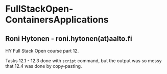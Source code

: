 # FullStackOpen-ContainersApplications
## Roni Hytonen - roni.hytonen(at)aalto.fi

HY Full Stack Open course part 12.

Tasks 12.1 - 12.3 done with `script` command, but the output was so messy that 12.4 was done by copy-pasting.
